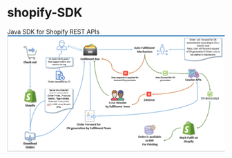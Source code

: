 # shopify-SDK
Java SDK for Shopify REST APIs
![Alt text](https://github.com/Oracle-Programming-School/shopify-SDK/blob/main/images/flow1.png?raw=true "Optional Title")
